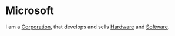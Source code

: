 # Microsoft

I am a [Corporation](240000000.md), that develops and sells [Hardware](9400000.md) and [Software](9000006.md).